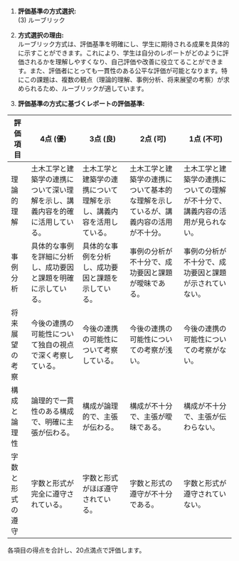 1. **評価基準の方式選択:**  
(3) ルーブリック

2. **方式選択の理由:**  
ルーブリック方式は、評価基準を明確にし、学生に期待される成果を具体的に示すことができます。これにより、学生は自分のレポートがどのように評価されるかを理解しやすくなり、自己評価や改善に役立てることができます。また、評価者にとっても一貫性のある公平な評価が可能となります。特にこの課題は、複数の観点（理論的理解、事例分析、将来展望の考察）が求められるため、ルーブリックが適しています。

3. **評価基準の方式に基づくレポートの評価基準:**

| 評価項目           | 4点 (優)                                                                 | 3点 (良)                                                               | 2点 (可)                                                               | 1点 (不可)                                                             |
|--------------------|---------------------------------------------------------------------------|------------------------------------------------------------------------|------------------------------------------------------------------------|------------------------------------------------------------------------|
| 理論的理解         | 土木工学と建築学の連携について深い理解を示し、講義内容を的確に活用している。 | 土木工学と建築学の連携について理解を示し、講義内容を活用している。     | 土木工学と建築学の連携について基本的な理解を示しているが、講義内容の活用が不十分。 | 土木工学と建築学の連携についての理解が不十分で、講義内容の活用が見られない。 |
| 事例分析           | 具体的な事例を詳細に分析し、成功要因と課題を明確に示している。             | 具体的な事例を分析し、成功要因と課題を示している。                     | 事例の分析が不十分で、成功要因と課題が曖昧である。                     | 事例の分析が不十分で、成功要因と課題が示されていない。                 |
| 将来展望の考察     | 今後の連携の可能性について独自の視点で深く考察している。                   | 今後の連携の可能性について考察している。                               | 今後の連携の可能性についての考察が浅い。                               | 今後の連携の可能性についての考察がない。                               |
| 構成と論理性       | 論理的で一貫性のある構成で、明確に主張が伝わる。                           | 構成が論理的で、主張が伝わる。                                         | 構成が不十分で、主張が曖昧である。                                     | 構成が不十分で、主張が伝わらない。                                     |
| 字数と形式の遵守   | 字数と形式が完全に遵守されている。                                         | 字数と形式がほぼ遵守されている。                                       | 字数と形式の遵守が不十分である。                                       | 字数と形式が遵守されていない。                                         |

各項目の得点を合計し、20点満点で評価します。